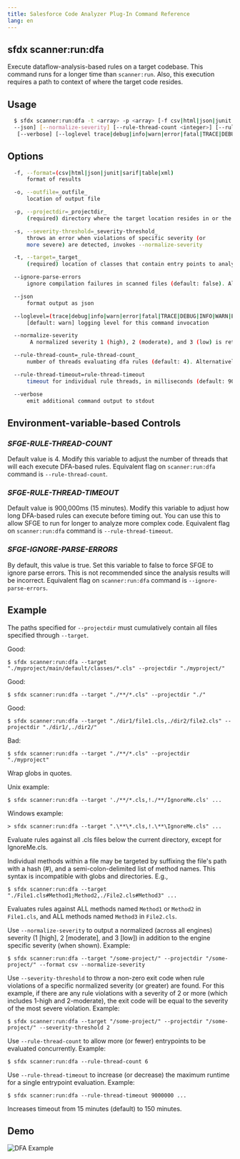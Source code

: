 ```yaml
---
title: Salesforce Code Analyzer Plug-In Command Reference
lang: en
---
```


## sfdx scanner:run:dfa
Execute dataflow-analysis-based rules on a target codebase. This command runs for a longer time than `scanner:run`. Also, this execution requires a path to context of where the target code resides.

## Usage
```bash
  $ sfdx scanner:run:dfa -t <array> -p <array> [-f csv|html|json|junit|sarif|table|xml] [-o <string>] [-s <integer> | 
  --json] [--normalize-severity] [--rule-thread-count <integer>] [--rule-thread-timeout <integer>] [--ignore-parse-errors]
   [--verbose] [--loglevel trace|debug|info|warn|error|fatal|TRACE|DEBUG|INFO|WARN|ERROR|FATAL]
```

## Options
```bash
  -f, --format=(csv|html|json|junit|sarif|table|xml)
      format of results

  -o, --outfile=_outfile_
      location of output file

  -p, --projectdir=_projectdir_
      (required) directory where the target location resides in or the context of the remaining files in the target\'s project

  -s, --severity-threshold=_severity-threshold_
      throws an error when violations of specific severity (or
      more severe) are detected, invokes --normalize-severity

  -t, --target=_target_
      (required) location of classes that contain entry points to analyze

  --ignore-parse-errors
      ignore compilation failures in scanned files (default: false). Alternatively, set value using environment variable `SFGE_IGNORE_PARSE_ERRORS`

  --json
      format output as json

  --loglevel=(trace|debug|info|warn|error|fatal|TRACE|DEBUG|INFO|WARN|ERROR|FATAL)
      [default: warn] logging level for this command invocation

  --normalize-severity
       A normalized severity 1 (high), 2 (moderate), and 3 (low) is returned in addition to the engine specific severity

  --rule-thread-count=_rule-thread-count_
      number of threads evaluating dfa rules (default: 4). Alternatively, set value using environment variable `SFGE_RULE_THREAD_COUNT`

  --rule-thread-timeout=rule-thread-timeout
      timeout for individual rule threads, in milliseconds (default: 900000 ms). Alternatively, set value using environment variable `SFGE_RULE_THREAD_TIMEOUT`

  --verbose
      emit additional command output to stdout
```

## Environment-variable-based Controls

### *SFGE-RULE-THREAD-COUNT*
Default value is 4. Modify this variable to adjust the number of threads that will each execute DFA-based rules. Equivalent flag on `scanner:run:dfa` command is `--rule-thread-count`.

### *SFGE-RULE-THREAD-TIMEOUT*
Default value is 900,000ms (15 minutes). Modify this variable to adjust how long DFA-based rules can execute before timing out. You can use this to allow SFGE to run for longer to analyze more complex code. Equivalent flag on `scanner:run:dfa` command is `--rule-thread-timeout`.

### *SFGE-IGNORE-PARSE-ERRORS*
By default, this value is true. Set this variable to false to force SFGE to ignore parse errors. This is not recommended since the analysis results will be incorrect. Equivalent flag on `scanner:run:dfa` command is `--ignore-parse-errors`.

## Example
  The paths specified for `--projectdir` must cumulatively contain all files specified through `--target`.

Good: 
          
    $ sfdx scanner:run:dfa --target "./myproject/main/default/classes/*.cls" --projectdir "./myproject/"


Good: 

    $ sfdx scanner:run:dfa --target "./**/*.cls" --projectdir "./"
  		
Good: 

    $ sfdx scanner:run:dfa --target "./dir1/file1.cls,./dir2/file2.cls" --projectdir "./dir1/,./dir2/"
  		
Bad:  

    $ sfdx scanner:run:dfa --target "./**/*.cls" --projectdir "./myproject"


Wrap globs in quotes.

Unix example:    

    $ sfdx scanner:run:dfa --target './**/*.cls,!./**/IgnoreMe.cls' ...


Windows example: 

    > sfdx scanner:run:dfa --target ".\**\*.cls,!.\**\IgnoreMe.cls" ...


Evaluate rules against all .cls files below the current directory, except for IgnoreMe.cls.

Individual methods within a file may be targeted by suffixing the file's path with a hash (#), and a semi-colon-delimited
	list of method names. This syntax is incompatible with globs and directories. E.g.,
		
	$ sfdx scanner:run:dfa --target "./File1.cls#Method1;Method2,./File2.cls#Method3" ...

Evaluates rules against ALL methods named `Method1` or `Method2` in `File1.cls`, and ALL methods named `Method3` in `File2.cls`.


Use `--normalize-severity` to output a normalized (across all engines) severity (1 [high], 2 [moderate], and 3 [low]) in 
  addition to the engine specific severity (when shown).
  Example:

  	$ sfdx scanner:run:dfa --target "/some-project/" --projectdir "/some-project/" --format csv --normalize-severity


Use `--severity-threshold` to throw a non-zero exit code when rule violations of a specific normalized severity (or 
  greater) are found. For this example, if there are any rule violations with a severity of 2 or more (which includes 
  1-high and 2-moderate), the exit code will be equal to the severity of the most severe violation.
Example:

    $ sfdx scanner:run:dfa --target "/some-project/" --projectdir "/some-project/" --severity-threshold 2


Use `--rule-thread-count` to allow more (or fewer) entrypoints to be evaluated concurrently.
Example:
    
    $ sfdx scanner:run:dfa --rule-thread-count 6


Use `--rule-thread-timeout` to increase (or decrease) the maximum runtime for a single entrypoint evaluation.
Example:

    $ sfdx scanner:run:dfa --rule-thread-timeout 9000000 ...
  			
Increases timeout from 15 minutes (default) to 150 minutes.


## Demo
![DFA Example](./assets/images/dfa.gif)
